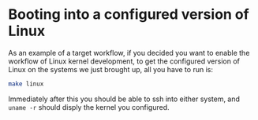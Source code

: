 # Booting into a configured version of Linux

As an example of a target workflow, if you decided you want to enable the
workflow of Linux kernel development, to get the configured version of Linux on
the systems we just brought up, all you have to run is:

```bash
make linux
```

Immediately after this you should be able to ssh into either system, and `uname
-r` should disply the kernel you configured.
